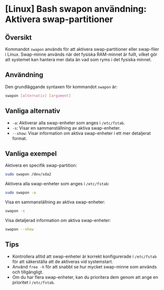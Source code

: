 # [Linux] Bash swapon användning: Aktivera swap-partitioner

## Översikt
Kommandot `swapon` används för att aktivera swap-partitioner eller swap-filer i Linux. Swap-minne används när det fysiska RAM-minnet är fullt, vilket gör att systemet kan hantera mer data än vad som ryms i det fysiska minnet.

## Användning
Den grundläggande syntaxen för kommandot `swapon` är:

```bash
swapon [alternativ] [argument]
```

## Vanliga alternativ
- `-a`: Aktiverar alla swap-enheter som anges i `/etc/fstab`.
- `-s`: Visar en sammanställning av aktiva swap-enheter.
- `--show`: Visar information om aktiva swap-enheter i ett mer detaljerat format.

## Vanliga exempel
Aktivera en specifik swap-partition:

```bash
sudo swapon /dev/sda2
```

Aktivera alla swap-enheter som anges i `/etc/fstab`:

```bash
sudo swapon -a
```

Visa en sammanställning av aktiva swap-enheter:

```bash
swapon -s
```

Visa detaljerad information om aktiva swap-enheter:

```bash
swapon --show
```

## Tips
- Kontrollera alltid att swap-enheter är korrekt konfigurerade i `/etc/fstab` för att säkerställa att de aktiveras vid systemstart.
- Använd `free -h` för att snabbt se hur mycket swap-minne som används och tillgängligt.
- Om du har flera swap-enheter, kan du prioritera dem genom att ange en prioritet i `/etc/fstab`.